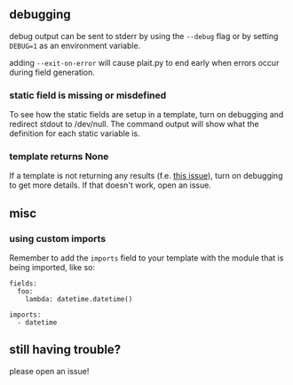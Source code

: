 ## debugging

debug output can be sent to stderr by using the `--debug` flag or by setting
`DEBUG=1` as an environment variable.

adding `--exit-on-error` will cause plait.py to end early when errors occur
during field generation.

### static field is missing or misdefined

To see how the static fields are setup in a template, turn on debugging and
redirect stdout to /dev/null. The command output will show what the definition
for each static variable is.

### template returns None

If a template is not returning any results (f.e. [this
issue](https://github.com/plaitpy/plaitpy/issues/3)), turn on debugging
to get more details. If that doesn't work, open an issue.

## misc

### using custom imports

Remember to add the `imports` field to your template with the module that is
being imported, like so:

    fields:
      foo:
        lambda: datetime.datetime()

    imports:
      - datetime

## still having trouble?

please open an issue!
